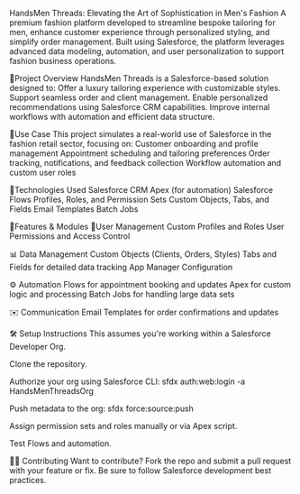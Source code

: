 HandsMen Threads: Elevating the Art of Sophistication in Men's Fashion
A premium fashion platform developed to streamline bespoke tailoring for men, enhance customer experience through personalized styling, and simplify order management. Built using Salesforce, the platform leverages advanced data modeling, automation, and user personalization to support fashion business operations.

🚀Project Overview
HandsMen Threads is a Salesforce-based solution designed to:
Offer a luxury tailoring experience with customizable styles.
Support seamless order and client management.
Enable personalized recommendations using Salesforce CRM capabilities.
Improve internal workflows with automation and efficient data structure.

🧠Use Case
This project simulates a real-world use of Salesforce in the fashion retail sector, focusing on:
Customer onboarding and profile management
Appointment scheduling and tailoring preferences
Order tracking, notifications, and feedback collection
Workflow automation and custom user roles

🔧Technologies Used
Salesforce CRM
Apex (for automation)
Salesforce Flows
Profiles, Roles, and Permission Sets
Custom Objects, Tabs, and Fields
Email Templates
Batch Jobs

📂Features & Modules
👤User Management
Custom Profiles and Roles
User Permissions and Access Control

📊 Data Management
Custom Objects (Clients, Orders, Styles)
Tabs and Fields for detailed data tracking
App Manager Configuration

⚙️ Automation
Flows for appointment booking and updates
Apex for custom logic and processing
Batch Jobs for handling large data sets

✉️ Communication
Email Templates for order confirmations and updates

🛠 Setup Instructions
This assumes you're working within a Salesforce Developer Org.

Clone the repository.

Authorize your org using Salesforce CLI:
sfdx auth:web:login -a HandsMenThreadsOrg

Push metadata to the org:
sfdx force:source:push

Assign permission sets and roles manually or via Apex script.

Test Flows and automation.

🧑‍💻 Contributing
Want to contribute? Fork the repo and submit a pull request with your feature or fix. Be sure to follow Salesforce development best practices.

